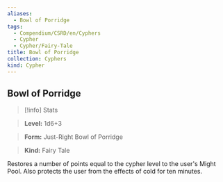 ```yaml
---
aliases:
  - Bowl of Porridge
tags:
  - Compendium/CSRD/en/Cyphers
  - Cypher
  - Cypher/Fairy-Tale
title: Bowl of Porridge
collection: Cyphers
kind: Cypher
---
```

## Bowl of Porridge    
>[!info] Stats    
> **Level:** 1d6+3    
> **Form:** Just-Right Bowl of Porridge    
> **Kind:** Fairy Tale  
    
Restores a number of points equal to the cypher level to the user's Might Pool. Also protects the user from the effects of cold for ten minutes.